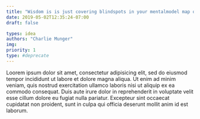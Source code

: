 ```yaml
---
title: "Wisdom is is just covering blindspots in your mentalmodel map of knowledge"
date: 2019-05-02T12:35:24-07:00
draft: false

types: idea
authors: "Charlie Munger"
img:
priority: 1
type: #deprecate
---
```


Loorem ipsum dolor sit amet, consectetur adipisicing elit, sed do eiusmod tempor incididunt ut labore et dolore magna aliqua. Ut enim ad minim veniam, quis nostrud exercitation ullamco laboris nisi ut aliquip ex ea commodo consequat. Duis aute irure dolor in reprehenderit in voluptate velit esse cillum dolore eu fugiat nulla pariatur. Excepteur sint occaecat cupidatat non proident, sunt in culpa qui officia deserunt mollit anim id est laborum.

